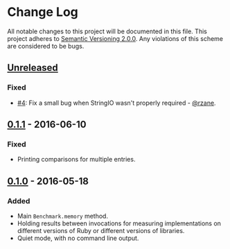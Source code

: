 # Change Log

All notable changes to this project will be documented in this file. This project adheres to [Semantic Versioning 2.0.0][semver]. Any violations of this scheme are considered to be bugs.

[semver]: http://semver.org/spec/v2.0.0.html

## [Unreleased][unreleased]

### Fixed

- [#4](https://github.com/michaelherold/benchmark-memory/pull/4): Fix a small bug when StringIO wasn't properly required - [@rzane](https://github.com/rzane).

## [0.1.1] - 2016-06-10

### Fixed

- Printing comparisons for multiple entries.

## [0.1.0] - 2016-05-18

### Added

- Main `Benchmark.memory` method.
- Holding results between invocations for measuring implementations on different versions of Ruby or different versions of libraries.
- Quiet mode, with no command line output.

[0.1.1]: https://github.com/michaelherold/benchmark-memory/compare/v0.1.0...v0.1.1
[0.1.0]: https://github.com/michaelherold/benchmark-memory/tree/v0.1.0
[unreleased]: https://github.com/michaelherold/benchmark-memory/compare/v0.1.1...HEAD
